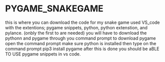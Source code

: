 # PYGAME_SNAKEGAME
this is where you can download the code for my snake game
 used VS_code with the extentions; pygame snippets, python, python extenstion, and pylance. (onbly the first to are needed)
 you will have to download the pythonn and pygame through you command prompt
 to download pygame open the command prompt make sure python is installed then type on the command prompt pip3 install pygame after this is done you should be aBLE TO USE pygame snippets in vs code.
